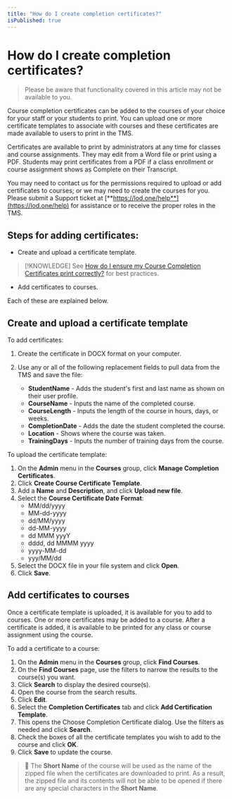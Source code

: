 ```yaml
---
title: "How do I create completion certificates?"
isPublished: true
---
```


# How do I create completion certificates?

> Please be aware that functionality covered in this article may not be available to you.

Course completion certificates can be added to the courses of your choice for your staff or your students to print. You can upload one or more certificate templates to associate with courses and these certificates are made available to users to print in the TMS. 

Certificates are available to print by administrators at any time for classes and course assignments. They may edit from a Word file or print using a PDF. Students may print certificates from a PDF if a class enrollment or course assignment shows as Complete on their Transcript.

You may need to contact us for the permissions required to upload or add certificates to courses; or we may need to create the courses for you. Please submit a Support ticket at [**https://lod.one/help**](https://lod.one/help) for assistance or to receive the proper roles in the TMS.

## Steps for adding certificates:

- Create and upload a certificate template. 

> [!KNOWLEDGE] See [How do I ensure my Course Completion Certificates print correctly?](ensure-completion-certificates-print-correctly.md) for best practices.

- Add certificates to courses.

Each of these are explained below.

## Create and upload a certificate template

To add certificates:
1. Create the certificate in DOCX format on your computer. 
1. Use any or all of the following replacement fields to pull data from the TMS and save the file:

     - **StudentName** - Adds the student's first and last name as shown on their user profile.
     - **CourseName** - Inputs the name of the completed course.
     - **CourseLength** - Inputs the length of the course in hours, days, or weeks.
     - **CompletionDate** - Adds the date the student completed the course.
     - **Location** - Shows where the course was taken.
     - **TrainingDays** - Inputs the number of training days from the course.

To upload the certificate template:
1. On the **Admin** menu in the **Courses** group, click **Manage Completion Certificates**.
1. Click **Create Course Certificate Template**. 
1. Add a **Name** and **Description**, and click **Upload new file**.
1. Select the **Course Certificate Date Format**: 
     - MM/dd/yyyy
     - MM-dd-yyyy
     - dd/MM/yyyy
     - dd-MM-yyyy
     - dd MMM yyyY
     - dddd, dd MMMM yyyy
     - yyyy-MM-dd
     - yyy/MM/dd
1. Select the DOCX file in your file system and click **Open**.
1. Click **Save**.

## Add certificates to courses

Once a certificate template is uploaded, it is available for you to add to courses. One or more certificates may be added to a course. After a certificate is added, it is available to be printed for any class or course assignment using the course.

To add a certificate to a course:
1. On the **Admin** menu in the **Courses** group, click **Find Courses**. 
1. On the **Find Courses** page, use the filters to narrow the results to the course(s) you want.
1. Click **Search** to display the desired course(s). 
1. Open the course from the search results. 
1. Click **Edit**.
1. Select the **Completion Certificates** tab and click **Add Certification Template**. 
1. This opens the Choose Completion Certificate dialog. Use the filters as needed and click **Search**. 
1. Check the boxes of all the certificate templates you wish to add to the course and click **OK**. 
1. Click **Save** to update the course.

> :small_blue_diamond: The **Short Name** of the course will be used as the name of the zipped file when the certificates are downloaded to print. As a result, the zipped file and its contents will not be able to be opened if there are any special characters in the **Short Name**.
